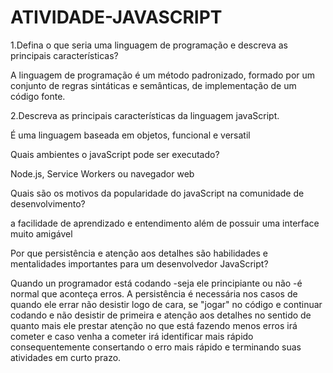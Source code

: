 # ATIVIDADE-JAVASCRIPT

1.Defina o que seria uma linguagem de programação e descreva as principais características?

A linguagem de programação é um método padronizado, formado por um conjunto de regras sintáticas e semânticas, de implementação de um código fonte.

2.Descreva as principais características da linguagem javaScript.

É uma linguagem baseada em objetos, funcional e versatil

Quais ambientes o javaScript pode ser executado?

Node.js, Service Workers ou navegador web

Quais são os motivos da popularidade do javaScript na comunidade de desenvolvimento?

a facilidade de aprendizado e entendimento além de possuir uma interface muito amigável

Por que persistência e atenção aos detalhes são habilidades e mentalidades importantes para um desenvolvedor JavaScript?

Quando un programador está codando -seja ele principiante ou não -é normal que aconteça erros. A persistência é necessária nos casos de quando ele errar não desistir logo de cara, se "jogar" no código e continuar codando e não desistir de primeira e atenção aos detalhes no sentido de quanto mais ele prestar atenção no que está fazendo menos erros irá cometer e caso venha a cometer irá identificar mais rápido consequentemente consertando o erro mais rápido e terminando suas atividades em curto prazo.
